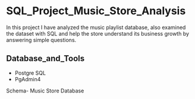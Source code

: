 # SQL_Project_Music_Store_Analysis

In this project I have analyzed the music playlist database, also examined the dataset with SQL and help the store understand its business growth by answering simple questions.

## Database_and_Tools
* Postgre SQL
* PgAdmin4
  
Schema- Music Store Database
